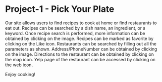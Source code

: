 # Project-1 - Pick Your Plate

Our site allows users to find recipes to cook at home or find restaurants to eat out.
Recipes can be searched by a dish name, an ingredient, or a keyword.
Once recipe search is performed, more information can be obtained by clicking on the image.
Recipes can be marked as favorite by clicking on the Like icon.
Restaurants can be searched by filling out all the parameters as shown.
Address/PhoneNumber can be obtained by clicking on the image.
Directions to the restaurant can be obtained by clicking on the map icon.
Yelp page of the restaurant can be accessed by clicking on the web icon.

Enjoy cooking!
